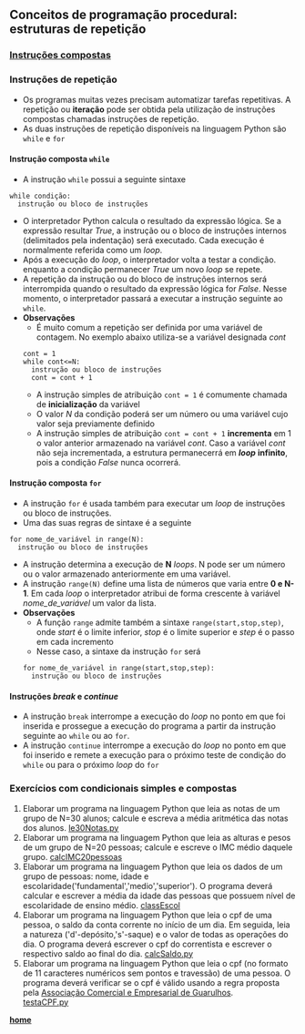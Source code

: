 ## Conceitos de programação procedural: estruturas de repetição  
### [Instruções compostas](https://docs.python.org/pt-br/3/reference/compound_stmts.html)

### Instruções de repetição  
- Os programas muitas vezes precisam automatizar tarefas repetitivas. A repetição ou **iteração** pode ser obtida pela utilização de instruções compostas chamadas instruções de repetição.
- As duas instruções de repetição disponíveis na linguagem Python são `while` e `for`  
#### Instrução composta `while`  
- A instrução `while` possui a seguinte sintaxe  
```
while condição:
  instrução ou bloco de instruções
```
- O interpretador Python calcula o resultado da expressão lógica. Se a expressão resultar *True*, a instrução ou o bloco de instruções internos (delimitados pela indentação) será executado. Cada execução é normalmente referida como um *loop*. 
- Após a execução do *loop*, o interpretador volta a testar a condição. enquanto a condição permanecer *True* um novo *loop* se repete.
- A repetição da instrução ou do bloco de instruções internos será interrompida quando o resultado da expressão lógica for *False*. Nesse momento, o interpretador passará a executar a instrução seguinte ao `while`.
- **Observações**  
  - É muito comum a repetição ser definida por uma variável de contagem. No exemplo abaixo utiliza-se a variável designada *cont*   
  ```
  cont = 1
  while cont<=N:
    instrução ou bloco de instruções
    cont = cont + 1
  ```
  - A instrução simples de atribuição `cont = 1` é comumente chamada de **inicialização** da variável
  - O valor *N* da condição poderá ser um número ou uma variável cujo valor seja previamente definido
  - A instrução simples de atribuição `cont = cont + 1` **incrementa** em 1 o valor anterior armazenado na variável *cont*. Caso a variável *cont* não seja incrementada, a estrutura permanecerrá em ***loop*** **infinito**, pois a condição *False* nunca ocorrerá.
#### Instrução composta `for` 
- A instrução `for` é usada também para executar um *loop* de instruções ou bloco de instruções.
- Uma das suas regras de sintaxe é a seguinte  
```
for nome_de_variável in range(N):
  instrução ou bloco de instruções
```
- A instrução determina a execução de **N** *loops*. N pode ser um número ou o valor armazenado anteriormente em uma variável.    
- A instrução `range(N)` define uma lista de números que varia entre **0 e N-1**. Em cada *loop* o interpretador atribui de forma crescente à variável *nome_de_variável* um valor da lista.
- **Observações**  
  - A função `range` admite também a sintaxe `range(start,stop,step)`, onde *start* é o limite inferior, *stop* é o limite superior e *step* é o passo em cada incremento
  - Nesse caso, a sintaxe da instrução `for` será
  ```
  for nome_de_variável in range(start,stop,step):
    instrução ou bloco de instruções
  ```
#### Instruções ***break*** e ***continue***
- A instrução `break` interrompe a execução do *loop* no ponto em que foi inserida e prossegue a execução do programa a partir da instrução seguinte ao `while` ou ao `for`.
- A instrução `continue` interrompe a execução do *loop* no ponto em que foi inserido e remete a execução para o próximo teste de condição do `while` ou para o próximo *loop* do `for` 


### Exercícios com condicionais simples e compostas  
1. Elaborar um programa na linguagem Python que leia as notas de um grupo de N=30 alunos; calcule e escreva a média aritmética das notas dos alunos.  [le30Notas.py](https://github.com/claytonjasilva/prog_exemplos/blob/main/le30Notas.py)   
2. Elaborar um programa na linguagem Python que leia as alturas e pesos de um grupo de N=20 pessoas; calcule e escreve o IMC médio daquele grupo. [calcIMC20pessoas](https://github.com/claytonjasilva/prog_exemplos/blob/main/calcIMC20pessoas.py)
3. Elaborar um programa na linguagem Python que leia os dados de um grupo de pessoas: nome, idade e escolaridade('fundamental','medio','superior'). O programa deverá calcular e escrever a média da idade das pessoas que possuem nível de escolaridade de ensino médio. [classEscol](https://github.com/claytonjasilva/prog_exemplos/blob/main/classEscol.py)
4. Elaborar um programa na linguagem Python que leia o cpf de uma pessoa, o saldo da conta corrente no início de um dia. Em seguida, leia a natureza ('d'-depósito,'s'-saque) e o valor de todas as operações do dia. O programa deverá escrever o cpf do correntista e escrever o respectivo saldo ao final do dia. [calcSaldo.py](https://github.com/claytonjasilva/prog_exemplos/blob/main/calcSaldo.py)  
6. Elaborar um programa na linguagem Python que leia o cpf (no formato de 11 caracteres numéricos sem pontos e travessão) de uma pessoa. O programa deverá verificar se o cpf é válido usando a regra proposta pela [Associação Comercial e Empresarial de Guarulhos](https://www.aceguarulhos.com.br/blog/como-saber-se-um-cpf-e-verdadeiro/#gsc.tab=0).  
[testaCPF.py](https://github.com/claytonjasilva/prog_exemplos/blob/main/testaCPF.py)

**[home](https://github.com/claytonjasilva/claytonjasilva.github.io/blob/main/progPython_aulas.md)**
